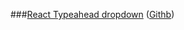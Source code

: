 ###[React Typeahead dropdown](/react-custom-typeahead-dropdown) ([Githb](https://github.com/jstify/react-custom-typeahead-dropdown))

